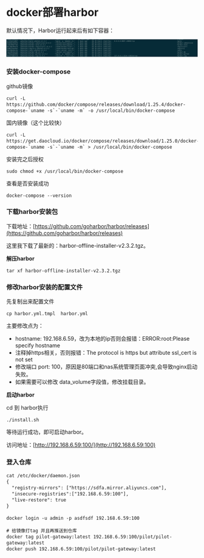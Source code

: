 # docker部署harbor

默认情况下，Harbor运行起来后有如下容器：

![](../../.gitbook/assets/image.png)

### **安装docker-compose**

github镜像

```
curl -L https://github.com/docker/compose/releases/download/1.25.4/docker-compose-`uname -s`-`uname -m` -o /usr/local/bin/docker-compose
```

国内镜像（这个比较快）

```
curl -L https://get.daocloud.io/docker/compose/releases/download/1.25.0/docker-compose-`uname -s`-`uname -m` > /usr/local/bin/docker-compose

```

安装完之后授权

```
sudo chmod +x /usr/local/bin/docker-compose
```

查看是否安装成功

```
docker-compose --version
```

### **下载harbor安装包**

下载地址：[https://github.com/goharbor/harbor/releases](https://github.com/goharbor/harbor/releases)

这里我下载了最新的：harbor-offline-installer-v2.3.2.tgz。

**解压harbor**

```
tar xf harbor-offline-installer-v2.3.2.tgz
```

### **修改harbor安装的配置文件**

先复制出来配置文件

```
cp harbor.yml.tmpl  harbor.yml
```

主要修改点为：

* hostname: 192.168.6.59，改为本地的ip否则会报错：ERROR:root:Please specify hostname
* 注释掉https相关，否则报错：The protocol is https but attribute ssl\_cert is not set
* 修改端口 port: 100，原因是80端口和nas系统管理页面冲突,会导致nginx启动失败。
* 如果需要可以修改 data\_volume字段值，修改挂载目录。

**启动harbor**

cd 到 harbor执行

```
./install.sh
```

等待运行成功，即可启动harbor。

访问地址：[http://192.168.6.59:100/](http://192.168.6.59:100)

### 登入仓库

```
cat /etc/docker/daemon.json
{
  "registry-mirrors": ["https://sdfa.mirror.aliyuncs.com"],
  "insecure-registries":["192.168.6.59:100"],
  "live-restore": true
}

docker login -u admin -p asdfsdf 192.168.6.59:100

# 给镜像打tag 并且再推送到仓库
docker tag pilot-gateway:latest 192.168.6.59:100/pilot/pilot-gateway:latest
docker push 192.168.6.59:100/pilot/pilot-gateway:latest
```

